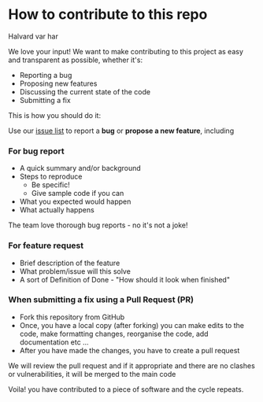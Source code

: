# How to contribute to this repo

Halvard var har

We love your input! We want to make contributing to this project as easy and transparent as possible, whether it's:

- Reporting a bug
- Proposing new features
- Discussing the current state of the code
- Submitting a fix

This is how you should do it:

Use our [issue list](../../issues) to report a **bug** or **propose a new feature**, including

### For **bug report**  
- A quick summary and/or background
- Steps to reproduce
   - Be specific!
   - Give sample code if you can
- What you expected would happen
- What actually happens

The team love thorough bug reports - no it's not a joke!

### For **feature request**  
- Brief description of the feature
- What problem/issue will this solve
- A sort of Definition of Done - "How should it look when finished"
  
### When submitting a fix using a Pull Request (PR)  

- Fork this repository from GitHub  
- Once, you have a local copy (after forking) you can make edits to the code, make formatting changes, reorganise the code, add documentation etc …  
- After you have made the changes, you have to create a pull request  

We will review the pull request and if it appropriate and there are no clashes or vulnerabilities, it will be merged to the main code  

Voila! you have contributed to a piece of software and the cycle repeats.